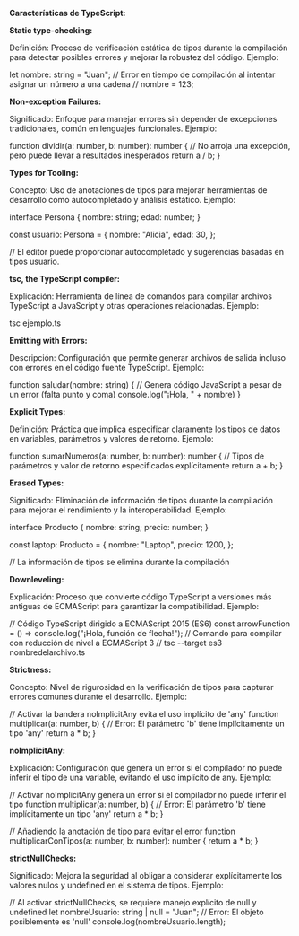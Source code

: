 **Características de TypeScript:**

**Static type-checking:**

Definición: Proceso de verificación estática de tipos durante la compilación para detectar posibles errores y mejorar la robustez del código.
Ejemplo:

let nombre: string = "Juan";
// Error en tiempo de compilación al intentar asignar un número a una cadena
// nombre = 123;

**Non-exception Failures:**

Significado: Enfoque para manejar errores sin depender de excepciones tradicionales, común en lenguajes funcionales.
Ejemplo:

function dividir(a: number, b: number): number {
    // No arroja una excepción, pero puede llevar a resultados inesperados
    return a / b;
}


**Types for Tooling:**

Concepto: Uso de anotaciones de tipos para mejorar herramientas de desarrollo como autocompletado y análisis estático.
Ejemplo:

interface Persona {
    nombre: string;
    edad: number;
}

const usuario: Persona = {
    nombre: "Alicia",
    edad: 30,
};

// El editor puede proporcionar autocompletado y sugerencias basadas en tipos
usuario.


**tsc, the TypeScript compiler:**

Explicación: Herramienta de línea de comandos para compilar archivos TypeScript a JavaScript y otras operaciones relacionadas.
Ejemplo:

tsc ejemplo.ts


**Emitting with Errors:**

Descripción: Configuración que permite generar archivos de salida incluso con errores en el código fuente TypeScript.
Ejemplo:

function saludar(nombre: string) {
    // Genera código JavaScript a pesar de un error (falta punto y coma)
    console.log("¡Hola, " + nombre)
}


**Explicit Types:**

Definición: Práctica que implica especificar claramente los tipos de datos en variables, parámetros y valores de retorno.
Ejemplo:

function sumarNumeros(a: number, b: number): number {
    // Tipos de parámetros y valor de retorno especificados explícitamente
    return a + b;
}


**Erased Types:**

Significado: Eliminación de información de tipos durante la compilación para mejorar el rendimiento y la interoperabilidad.
Ejemplo:

interface Producto {
    nombre: string;
    precio: number;
}

const laptop: Producto = {
    nombre: "Laptop",
    precio: 1200,
};

// La información de tipos se elimina durante la compilación


**Downleveling:**

Explicación: Proceso que convierte código TypeScript a versiones más antiguas de ECMAScript para garantizar la compatibilidad.
Ejemplo:

// Código TypeScript dirigido a ECMAScript 2015 (ES6)
const arrowFunction = () => console.log("¡Hola, función de flecha!");
// Comando para compilar con reducción de nivel a ECMAScript 3
// tsc --target es3 nombredelarchivo.ts


**Strictness:**

Concepto: Nivel de rigurosidad en la verificación de tipos para capturar errores comunes durante el desarrollo.
Ejemplo:

// Activar la bandera noImplicitAny evita el uso implícito de 'any'
function multiplicar(a: number, b) {
    // Error: El parámetro 'b' tiene implícitamente un tipo 'any'
    return a * b;
}


**noImplicitAny:**

Explicación: Configuración que genera un error si el compilador no puede inferir el tipo de una variable, evitando el uso implícito de any.
Ejemplo:

// Activar noImplicitAny genera un error si el compilador no puede inferir el tipo
function multiplicar(a: number, b) {
    // Error: El parámetro 'b' tiene implícitamente un tipo 'any'
    return a * b;
}

// Añadiendo la anotación de tipo para evitar el error
function multiplicarConTipos(a: number, b: number): number {
    return a * b;
}


**strictNullChecks:**

Significado: Mejora la seguridad al obligar a considerar explícitamente los valores nulos y undefined en el sistema de tipos.
Ejemplo:

// Al activar strictNullChecks, se requiere manejo explícito de null y undefined
let nombreUsuario: string | null = "Juan";
// Error: El objeto posiblemente es 'null'
console.log(nombreUsuario.length);
